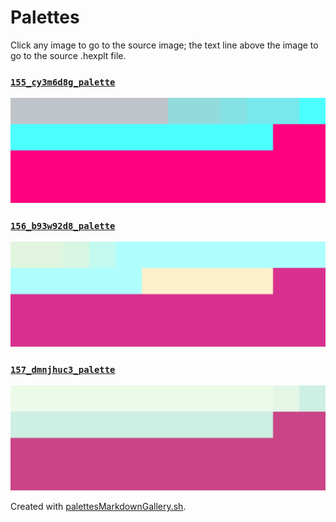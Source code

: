 # Palettes

Click any image to go to the source image; the text line above the image to go to the source .hexplt file.

### [`155_cy3m6d8g_palette`](155_cy3m6d8g_palette.hexplt)

[ ![155_cy3m6d8g_palette.png](155_cy3m6d8g_palette.png) ](155_cy3m6d8g_palette.png)

### [`156_b93w92d8_palette`](156_b93w92d8_palette.hexplt)

[ ![156_b93w92d8_palette.png](156_b93w92d8_palette.png) ](156_b93w92d8_palette.png)

### [`157_dmnjhuc3_palette`](157_dmnjhuc3_palette.hexplt)

[ ![157_dmnjhuc3_palette.png](157_dmnjhuc3_palette.png) ](157_dmnjhuc3_palette.png)

Created with [palettesMarkdownGallery.sh](https://github.com/earthbound19/_ebDev/blob/master/scripts/imgAndVideo/palettesMarkdownGallery.sh).